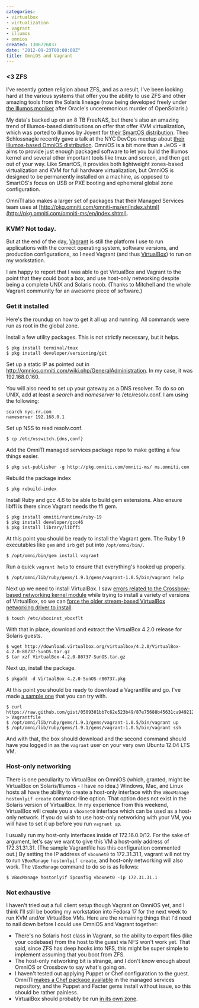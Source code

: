 ```yaml
---
categories:
- virtualbox
- virtualization
- vagrant
- illumos
- omnios
created: 1306726837
date: "2012-09-23T00:00:00Z"
title: OmniOS and Vagrant
---
```


### <3 ZFS

I've recently gotten religion about ZFS, and as a result, I've been looking hard at the various systems that offer you the ability to use ZFS and other amazing tools from the Solaris lineage (now being developed freely under [the Illumos moniker](http://blog.illumos.org/) after Oracle's unceremonious murder of OpenSolaris.)

My data's backed up on an 8 TB FreeNAS, but there's also an amazing trend of Illumos-based distributions on offer that offer KVM virtualization, which was ported to Illumos by Joyent for [their SmartOS distribution](http://smartos.org/). Theo Schlossnagle recently gave a talk at the NYC DevOps meetup about [their Illumos-based OmniOS distribution](http://omnios.omniti.com/). OmniOS is a bit more than a JeOS - it aims to provide just enough packaged software to let you build the Illumos kernel and several other important tools like tmux and screen, and then get out of your way. Like SmartOS, it provides both lightweight zones-based virtualization and KVM for full hardware virtualization, but OmniOS is designed to be permanently installed on a machine, as opposed to SmartOS's focus on USB or PXE booting and ephemeral global zone configuration.

OmniTI also makes a larger set of packages that their Managed Services team uses at [http://pkg.omniti.com/omniti-ms/en/index.shtml](http://pkg.omniti.com/omniti-ms/en/index.shtml).

<!--more-->

### KVM? Not today.

But at the end of the day, [Vagrant](http://vagrantup.com/) is still the platform I use to run applications with the correct operating system, software versions, and production configurations, so I need Vagrant (and thus [VirtualBox](https://www.virtualbox.org/)) to run on my workstation.

I am happy to report that I was able to get VirtualBox and Vagrant to the point that they could boot a box, and use host-only networking despite being a complete UNIX and Solaris noob. (Thanks to Mitchell and the whole Vagrant community for an awesome piece of software.)

### Get it installed

Here's the roundup on how to get it all up and running. All commands were run as root in the global zone.

Install a few utility packages. This is not strictly necessary, but it helps.

    $ pkg install terminal/tmux
    $ pkg install developer/versioning/git

Set up a static IP as pointed out in http://omnios.omniti.com/wiki.php/GeneralAdministration. In my case, it was 192.168.0.160.

You will also need to set up your gateway as a DNS resolver. To do so on UNIX, add at least a *search* and *nameserver* to /etc/resolv.conf. I am using the following:

    search nyc.rr.com
    nameserver 192.168.0.1

Set up NSS to read resolv.conf.

    $ cp /etc/nsswitch.{dns,conf}

Add the OmniTI managed services package repo to make getting a few things easier.

    $ pkg set-publisher -g http://pkg.omniti.com/omniti-ms/ ms.omniti.com

Rebuild the package index

    $ pkg rebuild-index

Install Ruby and gcc 4.6 to be able to build gem extensions. Also ensure libffi is there since Vagrant needs the ffi gem.

    $ pkg install omniti/runtime/ruby-19
    $ pkg install developer/gcc46
    $ pkg install library/libffi

At this point you should be ready to install the Vagrant gem. The Ruby 1.9 executables like `gem` and `irb` get put into `/opt/omni/bin/`.

    $ /opt/omni/bin/gem install vagrant

Run a quick `vagrant help` to ensure that everything's hooked up properly.

    $ /opt/omni/lib/ruby/gems/1.9.1/gems/vagrant-1.0.5/bin/vagrant help

Next up we need to install VirtualBox. I saw [errors related to the Crossbow-based networking kernel module](https://gist.github.com/7ddfa72c1d97198532ea) while trying to install a variety of versions of VirtualBox, so we can [force the older stream-based VirtualBox networking driver to install](http://www.virtualbox.org/manual/ch09.html#vboxbowsolaris11).

    $ touch /etc/vboxinst_vboxflt

With that in place, download and extract the VirtualBox 4.2.0 release for Solaris guests.

    $ wget http://download.virtualbox.org/virtualbox/4.2.0/VirtualBox-4.2.0-80737-SunOS.tar.gz
    $ tar xzf VirtualBox-4.2.0-80737-SunOS.tar.gz

Next up, install the package.

    $ pkgadd -d VirtualBox-4.2.0-SunOS-r80737.pkg

At this point you should be ready to download a Vagrantfile and go. I've made [a sample one](https://gist.github.com/0509301bb7c62e523b49) that you can try with.

    $ curl https://raw.github.com/gist/0509301bb7c62e523b49/87e75688b45631ca9492123c5f160d2311e84604/gistfile1.rb > Vagrantfile
    $ /opt/omni/lib/ruby/gems/1.9.1/gems/vagrant-1.0.5/bin/vagrant up
    $ /opt/omni/lib/ruby/gems/1.9.1/gems/vagrant-1.0.5/bin/vagrant ssh

And with that, the box should download and the second command should have you logged in as the `vagrant` user on your very own Ubuntu 12.04 LTS VM.

### Host-only networking

There is one peculiarity to VirtualBox on OmniOS (which, granted, might be VirtualBox on Solaris/Illumos - I have no idea.) Windows, Mac, and Linux hosts all have the ability to create a host-only interface with the `VBoxManage hostonlyif create` command-line option. That option does not exist in the Solaris version of VirtualBox. In my experience from this weekend, VirtualBox will create you a `vboxnet0` interface which can be used as a host-only network. If you do wish to use host-only networking with your VM, you will have to set it up before you run `vagrant up`.

I usually run my host-only interfaces inside of 172.16.0.0/12. For the sake of argument, let's say we want to give this VM a host-only address of 172.31.31.31. (The sample Vagrantfile has this configuration commented out.) By setting the IP address of `vboxnet0` to 172.31.31.1, vagrant will not try to run `VBoxManage hostonlyif create`, and host-only networking will also work. The `VBoxManage` command to do so is as follows:

    $ VBoxManage hostonlyif ipconfig vboxnet0 -ip 172.31.31.1

### Not exhaustive

I haven't tried out a full client setup though Vagrant on OmniOS yet, and I think I'll still be booting my workstation into Fedora 17 for the next week to run KVM and/or VirtualBox VMs. Here are the remaining things that I'd need to nail down before I could use OmniOS and Vagrant together:

- There's no Solaris host class in Vagrant, so the ability to export files (like your codebase) from the host to the guest via NFS won't work yet. That said, since ZFS has deep hooks into NFS, this might be super simple to implement assuming that you boot from ZFS.
- The host-only networking bit is strange, and I don't know enough about OmniOS or Crossbow to say what's going on.
- I haven't tested out applying Puppet or Chef configuration to the guest. OmniTI [makes a Chef package available](http://pkg.omniti.com/omniti-ms/info/0/omniti%2Fsystem%2Fmanagement%2Fchef%400.10.8%2C5.11-0.151002%3A20120501T192332Z) in the managed services repository, and the Puppet and Facter gems install without issue, so this should be rather painless.
- VirtualBox should probably be run [in its own zone](http://www.virtualbox.org/manual/ch02.html#idp11597936).

